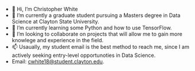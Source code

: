 - 👋 Hi, I’m Christopher White
- 👀 I’m currently a graduate student pursuing a Masters degree in Data Science at Clayton State University.
- 🌱 I’m currently learning some Python and how to use TensorFlow.
- 💞️ I’m looking to collaborate on projects that will allow me to gain more knowlege and experience in the field.
- 📫 Usaually, my student email is the best method to reach me, since I am actively seeking entry-level opportunoties in Data Science.
- Email: cwhite18@student.clayton.edu.

<!---
cwhite18/cwhite18 is a ✨ special ✨ repository because its `README.md` (this file) appears on your GitHub profile.
You can click the Preview link to take a look at your changes.
--->
